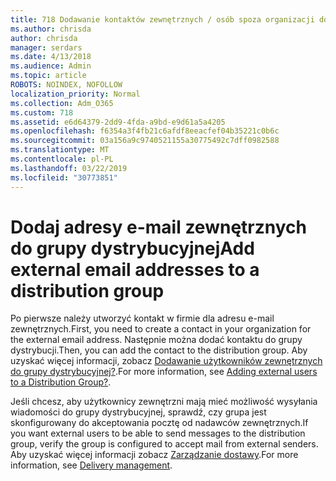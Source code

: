 ```yaml
---
title: 718 Dodawanie kontaktów zewnętrznych / osób spoza organizacji do listy dystrybucyjnej
ms.author: chrisda
author: chrisda
manager: serdars
ms.date: 4/13/2018
ms.audience: Admin
ms.topic: article
ROBOTS: NOINDEX, NOFOLLOW
localization_priority: Normal
ms.collection: Adm_O365
ms.custom: 718
ms.assetid: e6d64379-2dd9-4fda-a9bd-e9d61a5a4205
ms.openlocfilehash: f6354a3f4fb21c6afdf8eeacfef04b35221c0b6c
ms.sourcegitcommit: 03a156a9c9740521155a30775492c7dff0982588
ms.translationtype: MT
ms.contentlocale: pl-PL
ms.lasthandoff: 03/22/2019
ms.locfileid: "30773851"
---
```

# <a name="add-external-email-addresses-to-a-distribution-group"></a><span data-ttu-id="83a3f-102">Dodaj adresy e-mail zewnętrznych do grupy dystrybucyjnej</span><span class="sxs-lookup"><span data-stu-id="83a3f-102">Add external email addresses to a distribution group</span></span>

<span data-ttu-id="83a3f-103">Po pierwsze należy utworzyć kontakt w firmie dla adresu e-mail zewnętrznych.</span><span class="sxs-lookup"><span data-stu-id="83a3f-103">First, you need to create a contact in your organization for the external email address.</span></span> <span data-ttu-id="83a3f-104">Następnie można dodać kontaktu do grupy dystrybucji.</span><span class="sxs-lookup"><span data-stu-id="83a3f-104">Then, you can add the contact to the distribution group.</span></span> <span data-ttu-id="83a3f-105">Aby uzyskać więcej informacji, zobacz [Dodawanie użytkowników zewnętrznych do grupy dystrybucyjnej?](https://support.office.com/client/caa0f310-0bb7-48e3-8ad2-cb358b53bbba).</span><span class="sxs-lookup"><span data-stu-id="83a3f-105">For more information, see [Adding external users to a Distribution Group?](https://support.office.com/client/caa0f310-0bb7-48e3-8ad2-cb358b53bbba).</span></span>
  
<span data-ttu-id="83a3f-106">Jeśli chcesz, aby użytkownicy zewnętrzni mają mieć możliwość wysyłania wiadomości do grupy dystrybucyjnej, sprawdź, czy grupa jest skonfigurowany do akceptowania pocztę od nadawców zewnętrznych.</span><span class="sxs-lookup"><span data-stu-id="83a3f-106">If you want external users to be able to send messages to the distribution group, verify the group is configured to accept mail from external senders.</span></span> <span data-ttu-id="83a3f-107">Aby uzyskać więcej informacji zobacz [Zarządzanie dostawy](https://technet.microsoft.com/library/bb124513.aspx#deliverymanagement).</span><span class="sxs-lookup"><span data-stu-id="83a3f-107">For more information, see [Delivery management](https://technet.microsoft.com/library/bb124513.aspx#deliverymanagement).</span></span>
  

